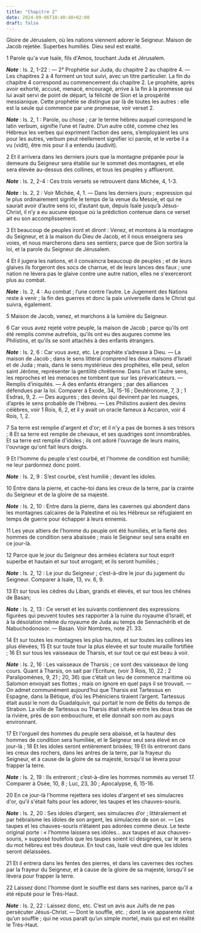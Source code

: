 ```yaml
---
title: "Chapitre 2"
date: 2024-09-06T18:40:48+02:00
draft: false
---
```



Gloire de Jérusalem, où les nations viennent adorer le Seigneur.
Maison de Jacob rejetée.
Superbes humiliés.
Dieu seul est exalté.


1 Parole qu'a vue Isaïe, fils d'Amos, touchant Juda et Jérusalem.

***Note*** :  Is. 2, 1-22 : ― 2° Prophétie sur Juda, du chapitre 2 au chapitre 4. ― Les chapitres 2 à 4 forment un tout suivi, avec un titre particulier. La fin du chapitre 4 correspond au commencement du chapitre 2. Le prophète, après avoir exhorté, accusé, menacé, encouragé, arrive à la fin à la promesse qui lui avait servi de point de départ, la félicité de Sion et la prospérité messianique. Cette prophétie se distingue par là de toutes les autres : elle est la seule qui commence par une promesse, voir verset 2.

***Note*** :  Is. 2, 1 : Parole, ou chose ; car le terme hébreu auquel correspond le latin verbum, signifie l’une et l’autre. D’un autre côté, comme chez les Hébreux les verbes qui expriment l’action des sens, s’employaient les uns pour les autres, verbum peut réellement signifier ici parole, et le verbe il a vu (vidit), être mis pour il a entendu (audivit).


2 Et il arrivera dans les derniers jours que la montagne préparée pour la demeure du Seigneur sera établie sur le sommet des montagnes, et elle sera élevée au-dessus des collines, et tous les peuples y afflueront.

***Note*** :  Is. 2, 2-4 : Ces trois versets se retrouvent dans Michée, 4, 1-3.

***Note*** :  Is. 2, 2 : Voir Michée, 4, 1. ― Dans les derniers jours ; expression qui le plus ordinairement signifie le temps de la venue du Messie, et qui ne saurait avoir d’autre sens ici, d’autant que, depuis Isaïe jusqu’à Jésus-Christ, il n’y a eu aucune époque où la prédiction contenue dans ce verset ait eu son accomplissement.


3 Et beaucoup de peuples iront et diront : Venez, et montons à la montagne du Seigneur, et à la maison du Dieu de Jacob, et il nous enseignera ses voies, et nous marcherons dans ses sentiers; parce que de Sion sortira la loi, et la parole du Seigneur de Jérusalem.


4 Et il jugera les nations, et il convaincra beaucoup de peuples ; et de leurs glaives ils forgeront des socs de charrue, et de leurs lances des faux ; une nation ne lèvera pas le glaive contre une autre nation, elles ne s'exerceront plus au combat.

***Note*** :  Is. 2, 4 : Au combat ; l’une contre l’autre. Le Jugement des Nations reste à venir ; la fin des guerres et donc la paix universelle dans le Christ qui suivra, également.


5 Maison de Jacob, venez, et marchons à la lumière du Seigneur.


6 Car vous avez rejeté votre peuple, la maison de Jacob ; parce qu'ils ont été remplis comme autrefois, qu'ils ont eu des augures comme les Philistins, et qu'ils se sont attachés à des enfants étrangers.

***Note*** :  Is. 2, 6 : Car vous avez, etc. Le prophète s’adresse à Dieu. ― La maison de Jacob ; dans le sens littéral comprend les deux maisons d’Israël et de Juda ; mais, dans le sens mystérieux des prophètes, elle peut, selon saint Jérôme, représenter la gentilité chrétienne. Dans l’un et l’autre sens, les reproches et les menaces ne tombent que sur les prévaricateurs. ― Remplis d’iniquités. ― A des enfants étrangers ; par des alliances défendues par la loi. Comparer à Exode, 34, 15-16 ; Deutéronome, 7, 3 ; 1 Esdras, 9, 2. ― Des augures ; des devins qui devinent par les nuages, d’après le sens probable de l’hébreu. ― Les Philistins avaient des devins célèbres, voir 1 Rois, 6, 2, et il y avait un oracle fameux à Accaron, voir 4 Rois, 1, 2.

7 Sa terre est remplie d'argent et d'or; et il n'y a pas de bornes à ses trésors ; 8 Et sa terre est remplie de chevaux, et ses quadriges sont innombrables. Et sa terre est remplie d'idoles ; ils ont adoré l'ouvrage de leurs mains, l'ouvrage qu'ont fait leurs doigts.


9 Et l'homme du peuple s'est courbé, et l'homme de condition est humilié; ne leur pardonnez donc point.

***Note*** :  Is. 2, 9 : S’est courbé, s’est humilié ; devant les idoles.

10 Entre dans la pierre, et cache-toi dans les creux de la terre, par la crainte du Seigneur et de la gloire de sa majesté.

***Note*** :  Is. 2, 10 : Entre dans la pierre, dans les cavernes qui abondent dans les montagnes calcaires de la Palestine et où les Hébreux se réfugiaient en temps de guerre pour échapper à leurs ennemis.

11 Les yeux altiers de l'homme du peuple ont été humiliés, et la fierté des hommes de condition sera abaissée ; mais le Seigneur seul sera exalté en ce jour-là.


12 Parce que le jour du Seigneur des armées éclatera sur tout esprit superbe et hautain et sur tout arrogant; et ils seront humiliés ;

***Note*** :  Is. 2, 12 : Le jour du Seigneur ; c’est-à-dire le jour du jugement du Seigneur. Comparer à Isaïe, 13, vv. 6, 9.

13 Et sur tous les cèdres du Liban, grands et élevés, et sur tous les chênes de Basan;

***Note*** :  Is. 2, 13 : Ce verset et les suivants contiennent des expressions figurées qui peuvent toutes ses rapporter à la ruine du royaume d’Israël, et à la désolation même du royaume de Juda au temps de Sennachérib et de Nabuchodonosor. ― Basan. Voir Nombres, note 21. 33.

14 Et sur toutes les montagnes les plus hautes, et sur toutes les collines les plus élevées; 15 Et sur toute tour la plus élevée et sur toute muraille fortifiée ; 16 Et sur tous les vaisseaux de Tharsis, et sur tout ce qui est beau à voir.

***Note*** :  Is. 2, 16 : Les vaisseaux de Tharsis ; ce sont des vaisseaux de long cours. Quant à Tharsis, on sait par l’Ecriture, (voir 3 Rois, 10, 22 ; 2 Paralipomènes, 9, 21 ; 20, 36) que c’était un lieu de commerce maritime où Salomon envoyait ses flottes ; mais on ignore en quel pays il se trouvait. ― On admet communément aujourd’hui que Tharsis est Tartessus en Espagne, dans la Bétique, d’où les Phéniciens tiraient l’argent. Tartessus était aussi le nom du Guadalquivir, qui portait le nom de Bétis du temps de Strabon. La ville de Tartessus ou Tharsis était située entre les deux bras de la rivière, près de son embouchure, et elle donnait son nom au pays environnant.


17 Et l'orgueil des hommes du peuple sera abaissé, et la hauteur des hommes de condition sera humiliée, et le Seigneur seul sera élevé en ce jour-là ; 18 Et les idoles seront entièrement brisées; 19 Et ils entreront dans les creux des rochers, dans les antres de la terre, par la frayeur du Seigneur, et à cause de la gloire de sa majesté, lorsqu'il se lèvera pour frapper la terre.

***Note*** :  Is. 2, 19 : Ils entreront ; c’est-à-dire les hommes nommés au verset 17. Comparer à Osée, 10, 8 ; Luc, 23, 30 ; Apocalypse, 6, 15-16.


20 En ce jour-là l'homme rejettera ses idoles d'argent et ses simulacres d'or, qu'il s'était faits pour les adorer, les taupes et les chauves-souris.

***Note*** :  Is. 2, 20 : Ses idoles d’argent, ses simulacres d’or ; littéralement et par hébraïsme les idoles de son argent, les simulacres de son or. ― Les taupes et les chauves-souris n’étaient pas adorées comme dieux. Le texte original porte : « l’homme laissera ses idoles… aux taupes et aux chauves-souris, » supposé toutefois que les taupes soient ici désignées, car le sens du mot hébreu est très douteux. En tout cas, Isaïe veut dire que les idoles seront délaissées.

21 Et il entrera dans les fentes des pierres, et dans les cavernes des roches par la frayeur du Seigneur, et à cause de la gloire de sa majesté, lorsqu'il se lèvera pour frapper la terre.


22 Laissez donc l'homme dont le souffle est dans ses narines, parce qu'il a été réputé pour le Très-Haut.

***Note*** :  Is. 2, 22 : Laissez donc, etc. C’est un avis aux Juifs de ne pas persécuter Jésus-Christ. ― Dont le souffle, etc. ; dont la vie apparente n’est qu’un souffle ; qui ne vous paraît qu’un simple mortel, mais qui est en réalité le Très-Haut.

